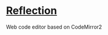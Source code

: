 [Reflection](http://mwmessin.github.io/Reflection/)
==========

Web code editor based on CodeMirror2

